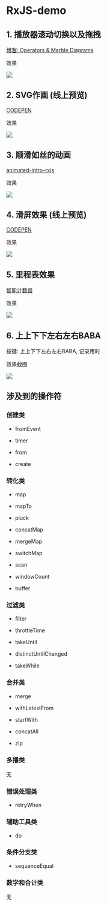 # RxJS-demo

## 1. 播放器滚动切换以及拖拽

[博客: Operators & Marble Diagrams](https://blog.calabash.top/Calabash/articles/20181004174141)

效果

![](https://blog.calabash.top/file-1538661440837.gif)

## 2. SVG作画 (线上预览)

[CODEPEN](https://codepen.io/HunorMarton/pen/mWVVXg)

效果

![](https://blog.calabash.top/file-1543841090087.gif)

## 3. 顺滑如丝的动画

[animated-intro-rxjs](https://css-tricks.com/animated-intro-rxjs/)

效果

![](https://blog.calabash.top/file-1544271938866.gif)

## 4. 滑屏效果 (线上预览)

[CODEPEN](https://codepen.io/mutebg/pen/RRykAr)

效果

![](https://blog.calabash.top/file-1544272268388.gif)

## 5. 里程表效果

[智能计数器](https://rxjs-cn.github.io/learn-rxjs-operators/recipes/smartcounter.html)

效果

![](https://blog.calabash.top/file-1544339866792.gif)

## 6. 上上下下左右左右BABA

按键: 上上下下左右左右BABA, 记录用时

效果截图

![](https://blog.calabash.top/file-1544447631454.png)

## 涉及到的操作符

### 创建类

+ fromEvent

+ timer

+ from

+ create

### 转化类

+ map

+ mapTo

+ pluck

+ concatMap

+ mergeMap

+ switchMap

+ scan

+ windowCount

+ buffer

### 过滤类

+ filter

+ throttleTime

+ takeUntil

+ distinctUntilChanged

+ takeWhile

### 合并类

+ merge

+ withLatestFrom

+ startWith

+ concatAll

+ zip

### 多播类

无

### 错误处理类

+ retryWhen

### 辅助工具类

+ do

### 条件分支类

+ sequenceEqual

### 数学和合计类

无
